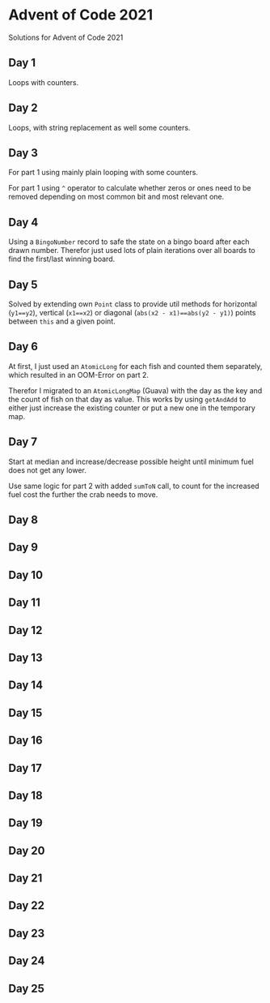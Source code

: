 # Advent of Code 2021 

Solutions for Advent of Code 2021

## Day 1

Loops with counters.

## Day 2

Loops, with string replacement as well some counters.

## Day 3

For part 1 using mainly plain looping with some counters.

For part 1 using `^` operator to calculate whether zeros or ones need to be removed depending on most common bit and most relevant one.

## Day 4

Using a `BingoNumber` record to safe the state on a bingo board after each drawn number. Therefor just used lots of plain iterations over all boards to find the first/last winning board.

## Day 5

Solved by extending own `Point` class to provide util methods for horizontal (`y1==y2`), vertical (`x1==x2`) or diagonal (`abs(x2 - x1)==abs(y2 - y1)`) points between `this` and a given point.

## Day 6

At first, I just used an `AtomicLong` for each fish and counted them separately, which resulted in an OOM-Error on part 2.

Therefor I migrated to an `AtomicLongMap` (Guava) with the day as the key and the count of fish on that day as value. This works by using `getAndAdd` to either just increase the existing counter or put a new one in the temporary map.

## Day 7

Start at median and increase/decrease possible height until minimum fuel does not get any lower.

Use same logic for part 2 with added `sumToN` call, to count for the increased fuel cost the further the crab needs to move.

## Day 8
## Day 9
## Day 10
## Day 11
## Day 12
## Day 13
## Day 14
## Day 15
## Day 16
## Day 17
## Day 18
## Day 19
## Day 20
## Day 21
## Day 22
## Day 23
## Day 24
## Day 25